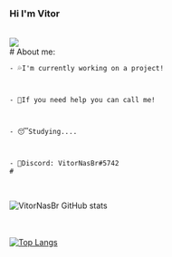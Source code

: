 ### Hi I'm Vitor 
<br/>
<img src="https://discord.c99.nl/widget/theme-3/396468587398823938.png">

<br/>
# About me:

```
- 💦I'm currently working on a project!
 


- 👊If you need help you can call me!
 


- 😴Studying....



- 🧾Discord: VitorNasBr#5742
#
```
<br/>



![VitorNasBr GitHub stats](https://github-readme-stats.vercel.app/api?username=VitorNasBr&show_icons=true&theme=dark) 


<br /><br /> 
[![Top Langs](https://github-readme-stats.vercel.app/api/top-langs/?username=VitorNasBr&langs_count=8&theme=dark)](https://github.com/anuraghazra/github-readme-stats)

